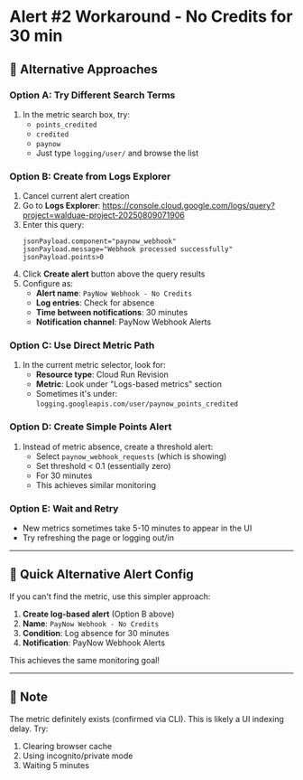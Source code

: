 # Alert #2 Workaround - No Credits for 30 min

## 🔧 Alternative Approaches

### Option A: Try Different Search Terms
1. In the metric search box, try:
   - `points_credited`
   - `credited`
   - `paynow`
   - Just type `logging/user/` and browse the list

### Option B: Create from Logs Explorer
1. Cancel current alert creation
2. Go to **Logs Explorer**: https://console.cloud.google.com/logs/query?project=walduae-project-20250809071906
3. Enter this query:
   ```
   jsonPayload.component="paynow_webhook"
   jsonPayload.message="Webhook processed successfully"
   jsonPayload.points>0
   ```
4. Click **Create alert** button above the query results
5. Configure as:
   - **Alert name**: `PayNow Webhook - No Credits`
   - **Log entries**: Check for absence
   - **Time between notifications**: 30 minutes
   - **Notification channel**: PayNow Webhook Alerts

### Option C: Use Direct Metric Path
1. In the current metric selector, look for:
   - **Resource type**: Cloud Run Revision
   - **Metric**: Look under "Logs-based metrics" section
   - Sometimes it's under: `logging.googleapis.com/user/paynow_points_credited`

### Option D: Create Simple Points Alert
1. Instead of metric absence, create a threshold alert:
   - Select `paynow_webhook_requests` (which is showing)
   - Set threshold < 0.1 (essentially zero)
   - For 30 minutes
   - This achieves similar monitoring

### Option E: Wait and Retry
- New metrics sometimes take 5-10 minutes to appear in the UI
- Try refreshing the page or logging out/in

---

## 🎯 Quick Alternative Alert Config

If you can't find the metric, use this simpler approach:

1. **Create log-based alert** (Option B above)
2. **Name**: `PayNow Webhook - No Credits`
3. **Condition**: Log absence for 30 minutes
4. **Notification**: PayNow Webhook Alerts

This achieves the same monitoring goal!

---

## 📝 Note
The metric definitely exists (confirmed via CLI). This is likely a UI indexing delay. Try:
1. Clearing browser cache
2. Using incognito/private mode
3. Waiting 5 minutes
